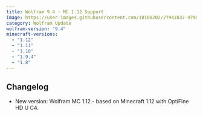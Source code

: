 ```yaml
---
title: Wolfram 9.4 - MC 1.12 Support
image: https://user-images.githubusercontent.com/10100202/27943837-979df790-62e2-11e7-83b8-d256a11de886.jpg
category: Wolfram Update
wolfram-version: "9.4"
minecraft-versions:
  - "1.12"
  - "1.11"
  - "1.10"
  - "1.9.4"
  - "1.8"
---
```

## Changelog

- New version: Wolfram MC 1.12 - based on Minecraft 1.12 with OptiFine HD U C4.
